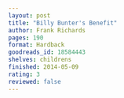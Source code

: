 ```yaml
---
layout: post
title: "Billy Bunter's Benefit"
author: Frank Richards
pages: 190
format: Hardback
goodreads_id: 18584443
shelves: childrens
finished: 2014-05-09
rating: 3
reviewed: false
---
```

